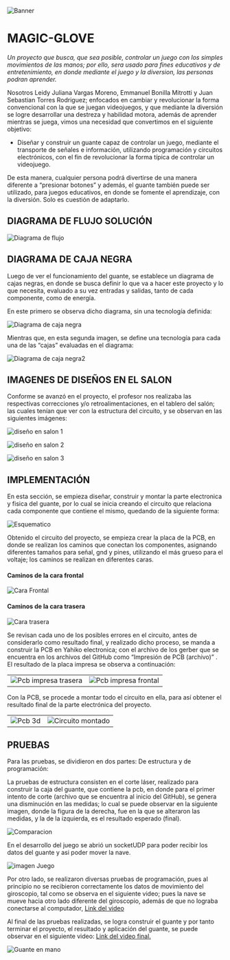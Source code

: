 ![Banner](./Imagenes/Poster%20Ingenia%20Futuro.jpg)

# MAGIC-GLOVE
*Un proyecto que busca, que sea posible, controlar un juego con los simples movimientos de las manos;  por ello, sera usado para fines educativos y de entretenimiento, en donde mediante el juego y la diversion, las personas podran aprender.*

Nosotros Leidy Juliana Vargas Moreno, Emmanuel Bonilla Mitrotti y Juan Sebastian Torres Rodriguez; enfocados en cambiar y revolucionar la forma convencional con la que se juegan videojuegos, y que mediante la diversión se logre desarrollar una destreza y habilidad motora, además de aprender mientras se juega, vimos una necesidad que convertimos en el siguiente objetivo:

* Diseñar y construir un guante capaz de controlar un juego, mediante el transporte de señales e información, utilizando programación y circuitos electrónicos, con el fin de revolucionar la forma típica de controlar un videojuego.

De esta manera, cualquier persona podrá divertirse de una manera diferente a “presionar botones” y además, el guante también puede ser utilizado, para juegos educativos, en donde se fomente el aprendizaje, con la diversión. Solo es cuestión de adaptarlo. 

## **DIAGRAMA DE FLUJO SOLUCIÓN**
![Diagrama de flujo](./Imagenes/Diagramas/Diagrama%20de%20flujo.jpeg "Diagrama de Flujo")

## **DIAGRAMA DE CAJA NEGRA**
Luego de ver el funcionamiento del guante, se establece un diagrama de cajas negras, en donde se busca definir lo que va a hacer este proyecto y lo que necesita, evaluado a su vez entradas y salidas, tanto de cada componente, como de energía.

En este primero se observa dicho diagrama, sin una tecnología definida:

![Diagrama de caja negra](./Imagenes/Diagramas/Diagrama%20caja%20negra%201.jpeg "Diagrama de caja negra")

Mientras que, en esta segunda imagen, se define una tecnología para cada una de las “cajas” evaluadas en el diagrama:

![Diagrama de caja negra2](./Imagenes/Diagramas/Diagrama%20caja%20negra%202.jpeg "Diagrama de caja negra2")

## **IMAGENES DE DISEÑOS EN EL SALON**
Conforme se avanzó en el proyecto, el profesor nos realizaba las respectivas correcciones y/o retroalimentaciones, en el tablero del salón; las cuales tenían que ver con la estructura del circuito, y se observan en las siguientes imágenes:

![diseño en salon 1](./Imagenes/Diagramas/Diagrama%20clase%201.jpeg "Diseño en salon 1")

![diseño en salon 2](./Imagenes/Diagramas/Diagrama%20clase%202.jpg "Diseño en salon 2")

![diseño en salon 3](./Imagenes/Diagramas/Diagrama%20clase%203.jpg "Diseño en salon 3")


## **IMPLEMENTACIÓN**
En esta sección, se empieza  diseñar, construir y montar la parte electronica y fisica del guante, por lo cual se inicia creando el circuito que relaciona cada componente que contiene el mismo, quedando de la siguiente forma: 

![Esquematico](./Imagenes/Diagramas/ESQUEMATICO%20FINAL.png "Esquematico")

Obtenido el circuito del proyecto, se empieza crear la placa de la PCB, en donde se realizan los caminos que conectan los componentes, asignando diferentes tamaños para señal, gnd y pines, utilizando el más grueso para el voltaje; los caminos se realizan en diferentes caras.

#### **Caminos de la cara frontal**
![Cara Frontal](./Imagenes/Circuito/cara%20frontal%20pcb.jpeg)
#### **Caminos de la cara trasera**
![Cara trasera](./Imagenes/Circuito/Cara%20trasera%20pcb.jpeg)

Se revisan cada uno de los posibles errores en el circuito, antes de considerarlo como resultado final, y realizado dicho proceso, se manda a construir la PCB en Yahiko electronica; 
con el archivo de los gerber que se encuentra en los archivos del GitHub como “Impresión de PCB (archivo)” . El resultado de la placa impresa se observa a continuación:

|         |           |
| ------------- |:-------------:| 
| ![Pcb impresa trasera](./Imagenes/Circuito/pcb%20impresa%20trasera.jpeg) |![Pcb impresa frontal](./Imagenes/Circuito/pcb%20impresa%20frontal.jpeg)   |

Con la PCB, se procede a montar todo el circuito en ella, para así obtener el resultado final de la parte electrónica del proyecto.

|         |           |
| ------------- |:-------------:| 
| ![Pcb 3d](./Imagenes/3d%20pcb/vista%20con%20objetos.jpg)|![Circuito montado](./Imagenes/Circuito/CIRCUITO%20MONTADO.jpeg)  | 

## **PRUEBAS**

Para las pruebas, se dividieron en dos partes: De estructura y de programación:

La pruebas de estructura consisten en el corte láser, realizado para construir la caja del guante, que contiene la pcb, en donde para el primer intento de corte (archivo que se encuentra al inicio del GitHub), se genera una disminución en las medidas; lo cual se puede observar en la siguiente imagen, donde la figura de la derecha, fue en la que se alteraron las medidas, y la de la izquierda, es el resultado esperado (final). 

![Comparacion](./Imagenes/Comparacion%20tama%C3%B1os.jpeg)

En el desarrollo del juego se abrió un socketUDP para poder recibir los datos del guante y asi poder mover la nave. 

![imagen Juego](./Imagenes/Juego%20en%20funcionamiento.png)

Por otro lado, se realizaron diversas pruebas de programación, pues al principio no se recibieron correctamente los datos de movimiento del giroscopio, tal como se observa en el siguiente video; pues la nave se mueve hacia otro lado diferente del giroscopio, además de que no lograba conectarse al computador, [Link del video](https://drive.google.com/file/d/1B0-Tp8vFir5iOuBAsjUjZbyzAw1yB5q_/view?usp=sharing)



Al final de las pruebas realizadas, se logra construir el guante y por tanto terminar el proyecto, el resultado y aplicación del guante, se puede observar en el siguiente video: [Link del video final. ](https://drive.google.com/file/d/1lEBwlxsq8i-k6dF0UPMbI0pn6SOiZDgC/view?usp=sharing)

![Guante en mano](./Imagenes/Circuito/Circuito%20en%20la%20mano.jpeg)